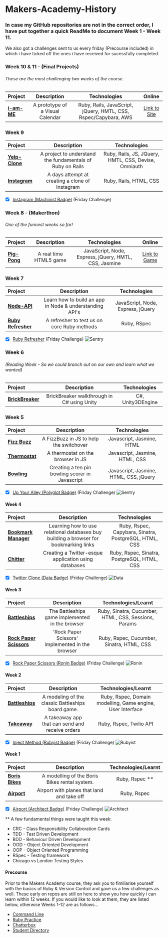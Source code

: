 # Makers-Academy-History
### In case my GitHub repositories are not in the correct order, I have put together a quick ReadMe to document Week 1 - Week 11.

We also got a challenges sent to us every friday (Precourse included) in which i have ticked off the ones i have received for sucessfully completed.

### Week 10 & 11 - (Final Projects)
###### These are the most challenging two weeks of the course.
Project | Description | Technologies | Online |
:------------ | :-----------: | :-----------: | :-----------: |
**[i-am-ME](https://github.com/ciawalsh/iamME)**  |  A prototype of a Visual Calendar | Ruby, Rails, JavaScript, jQuery, HMTL, CSS, Rspec/Capybara, AWS | [Link to Site](https://i-am-me.herokuapp.com/)

### Week 9 
Project | Description | Technologies |
:------------ | :-----------: | :-----------: |
**[Yelp-Clone](https://github.com/ciawalsh/Yelp-Clone)**  |  A project to understand the fundamentals of Ruby on Rails | Ruby, Rails, JS, JQuery, HMTL, CSS, Devise, Omniauth |
**[Instagram](https://github.com/ciawalsh/instagram-challenge)** | A days attempt at creating a clone of Instagram | Ruby, Rails, HTML, CSS |

- [x] [Instagram (Machinist Badge)](https://github.com/makersacademy/instagram-challenge) (Friday Challenge)

### Week 8 - (Makerthon)
###### One of the funnest weeks so far!
Project | Description | Technologies | Online |
:------------ | :-----------: | :-----------: | :-----------: |
**[Pig-Pong](https://github.com/ciawalsh/Pig-Pong)**  |   A real time HTML5 game  | JavaScript, Node, Express, jQuery, HMTL, CSS, Jasmine | [Link to Game](https://pig-pong.herokuapp.com/)

### Week 7
Project | Description | Technologies |
:------------ | :-----------: | :-----------: |
**[Node-API](https://github.com/ciawalsh/Node-API)**  |   Learn how to build an app in Node & understanding API's  | JavaScript, Node, Express, jQuery |
**[Ruby Refresher](https://github.com/ciawalsh/Ruby-Refresher)** |  A refresher to test us on core Ruby methods |Ruby, RSpec|

- [x] [Ruby Refresher](https://github.com/makersacademy/ruby-refresher) (Friday Challenge)  ![Sentry](https://github.com/makersacademy/course_in_review_2014_dec/blob/master/images/badges/Sentry_thumb.jpg)

### Week 6
###### (Reading Week - So we could branch out on our own and learn what we wanted)

Project | Description | Technologies |
:------------ | :-----------: | :-----------: |
**[BrickBreaker](https://github.com/ciawalsh/BrickBreakerGame-in-CS)** | BrickBreaker walkthrough in C# using Unity | C#, Unity3DEngine |

### Week 5

Project | Description | Technologies |
 :------------ | :-----------: | :-----------: |
**[Fizz Buzz](https://github.com/ciawalsh/FizzBuzzJS)**  | A FizzBuzz in JS to help the switchover | Javascript, Jasmine, HTML |
**[Thermostat](https://github.com/ciawalsh/ThermostatJS)**  | A thermostat on the browser in JS | Javascript, Jasmine, HTML, CSS |
**[Bowling](https://github.com/ptolemybarnes/ma-wk5-bowling-js)** | Creating a ten pin bowling scorer in Javascript |  Javascript, Jasmine, HTML, CSS, jQuery |

- [x] [Up Your Alley (Polyglot Badge)](https://github.com/makersacademy/bowling-challenge) (Friday Challenge) ![Sentry](https://github.com/makersacademy/course_in_review_2014_dec/blob/master/images/badges/Sentry_thumb.jpg)

#### Week 4

Project | Description | Technologies |
 :------------ | :-----------: | :-----------: |
**[Bookmark Manager](https://github.com/ciawalsh/Bookmark-Manager)**  |    Learning how to use relational databases buy building a browser for bookmarking links    | Ruby, Rspec, Capybara, Sinatra, PostgreSQL, HTML, CSS |
**[Chitter](https://github.com/ciawalsh/Chitter)** |  Creating a Twitter-esque application using databases |  Ruby, Rspec, Sinatra, PostgreSQL, HTML, CSS |

- [x] [Twitter Clone (Data Badge)](https://github.com/makersacademy/chitter-challenge) (Friday Challenge) ![Data](https://github.com/makersacademy/course_in_review_2014_dec/blob/master/images/badges/Data_thumb.jpg)

#### Week 3

Project | Description | Technologies/Learnt |
 :------------ | :-----------: | :-----------: |
**[Battleships](https://github.com/ciawalsh/battleships_browser)**  |    The Battleships game implemented in the browser     | Ruby, Sinatra, Cucumber, HTML, CSS, Sessions, Params |
**[Rock Paper Scissors](https://github.com/ciawalsh/Ronin-Badge-Challenge)** |   'Rock Paper Scissors' implemented in the browser     | Ruby, Rspec, Cucumber, Sinatra, HTML, CSS |

- [x] [Rock Paper Scissors (Ronin Badge)](https://github.com/makersacademy/rps-challenge) (Friday Challenge) ![Ronin](https://github.com/makersacademy/course_in_review_2014_dec/blob/master/images/badges/Ronin_thumb.jpg)

#### Week 2

Project | Description | Technologies/Learnt |
 :------------ | :-----------: | :-----------: |
**[Battleships](https://github.com/ciawalsh/Battleships)**  |    A modeling of the classic Battleships board game.      |  Ruby, Rspec, Domain modelling, Game engine, User Interface |
**[Takeaway](https://github.com/ciawalsh/Takeaway-Challenge)** |     A takeaway app that can send and receive orders     |   Ruby, Rspec, Twilio API |

- [x] [Inject Method (Rubyist Badge)](https://github.com/makersacademy/inject-challenge) (Friday Challenge) ![Rubyist](https://github.com/makersacademy/course_in_review_2014_dec/blob/master/images/badges/Rubyist_thumb.jpg)

#### Week 1

Project | Description | Technologies/Learnt |
 :------------ | :-----------: | :-----------: |
**[Boris Bikes](https://github.com/ciawalsh/BorisBikes)**  | A modelling of the Boris Bikes rental system.    |   Ruby, Rspec ** |
**[Airport](https://github.com/ciawalsh/Airport-Challenge)** |     Airport with planes that land and take off      |   Ruby, Rspec |

- [x] [Airport (Architect Badge)](https://github.com/makersacademy/airport-challenge) (Friday Challenge) ![Architect](https://github.com/makersacademy/course_in_review_2014_dec/blob/master/images/badges/Architect_thumb.jpg)

** A few fundamental things were taught this week:
- CRC - Class Responsibility Collaboration Cards
- TDD - Test Driven Development
- BDD - Behaviour Driven Development
- OOD - Object Oriented Development
- OOP - Object Oriented Programming
- RSpec - Testing framework
- Chicago vs London Testing Styles

#### Precourse 

Prior to the Makers Academy course, they ask you to fimiliarise yourself with the basics of Ruby & Version Control and gave us a few challenges as well. These early on repos are still on here to show you how quickly i can learn within 12 weeks. If you would like to look at them, they are listed below, otherwise Weeks 1-12 are as follows...
- [Command Line](https://github.com/ciawalsh/Command-Line)
- [Ruby Practice](https://github.com/ciawalsh/Ruby-Practice)
- [Chatterbox](https://github.com/ciawalsh/Chatterbox)
- [Student Directory](https://github.com/ciawalsh/Student-Directory)
